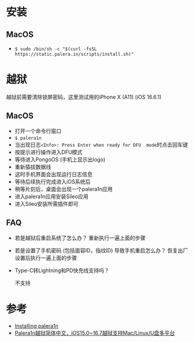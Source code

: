 # 安装
## MacOS
* `$ sudo /bin/sh -c "$(curl -fsSL https://static.palera.in/scripts/install.sh)"`
# 越狱
越狱前需要清除锁屏密码，这里测试用的iPhone X (A11) (iOS 16.6.1)
## MacOS
* 打开一个命令行窗口
* `$ palera1n`
* 当出现日志`<Info>: Press Enter when ready for DFU  mode`时点击回车键
* 按提示进行操作进入DFU模式
* 等待进入PongoOS (手机上显示出logo)
* 重新插拔数据线
* 这时手机界面会出现运行日志信息
* 等待后续执行完成进入iOS系统后
* 稍等片刻后，桌面会出现一个palera1n应用
* 进入palera1n应用安装Sileo应用
* 进入Sileo安装所需插件即可
## FAQ
* 若是越狱后重启系统了怎么办？
  重新执行一遍上面的步骤

* 若是设置了手机密码 (包括面容ID，指纹ID) 导致手机重启怎么办？
  恢复出厂设置后执行一遍上面的步骤

* Type-C转Lightning和PD快充线支持吗？

  不支持
# 参考
- [Installing palera1n](https://ios.cfw.guide/installing-palera1n/#running-palera1n-1)
- [Palera1n越狱简体中文，iOS15.0~16.7越狱支持Mac/Linux/U盘多平台](https://dkxuanye.cn/?p=6813)
